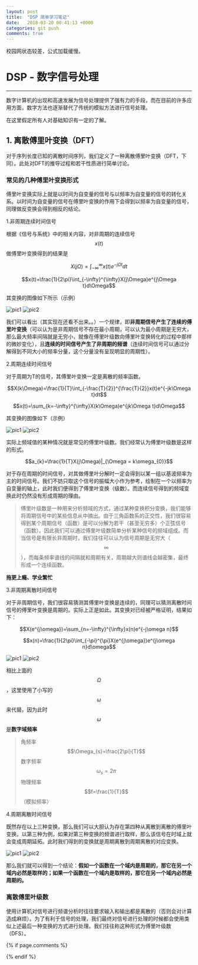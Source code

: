 ```yaml
---
layout: post
title:  "DSP 简单学习笔记"
date:   2018-03-20 00:41:13 +0000
categories: git push
comments: true
---
```


校园网状态较差，公式加载缓慢。

<script type="text/javascript" 
  src="https://cdn.mathjax.org/mathjax/latest/MathJax.js?config=TeX-AMS-MML_HTMLorMML">
</script>

# DSP - 数字信号处理


---

数字计算机的出现和高速发展为信号处理提供了强有力的手段，而在目前的许多应用方面，数字方法也逐渐替代了传统的模拟方法进行信号处理。

在这里假定所有人对基础知识有一定的了解。

## 1. 离散傅里叶变换（DFT）

对于序列长度已知的离散时间序列，我们定义了一种离散傅里叶变换（DFT，下同）。此处对DFT的推导过程和若干性质进行简单讨论。

### 常见的几种傅里叶变换形式

傅里叶变换实际上就是以时间为自变量的信号与以频率为自变量的信号的转化关系。以时间为自变量的信号在傅里叶变换的作用下会得到以频率为自变量的信号，同理做反变换会得到相反的结论。

1.非周期连续时间信号

根据《信号与系统》中的相关内容，对非周期的连续信号$$x(t)$$做傅里叶变换得到的结果是

$$X(j\Omega)=\int_{-\infty}^{\infty}x(t)e^{-j\Omega t}dt$$

$$x(t)=\frac{1}{2\pi}\int_{-\infty}^{\infty}X(j\Omega)e^{j\Omega t}d\Omega$$

其变换的图像如下所示（示例）

![pic1](https://raw.githubusercontent.com/psycholsc/psycholsc.github.io/master/assets/DFT-1.png)
![pic2](https://raw.githubusercontent.com/psycholsc/psycholsc.github.io/master/assets/DFT-2.png)

我们可以看出（其实现在还看不出来。。）一个规律，即**非周期信号产生了连续的傅里叶变换**（可以认为是非周期信号不存在最小周期，可以认为最小周期是无穷大，那么最大频率间隔就是无穷小，就像在傅里叶级数向傅里叶变换转化的过程中那样的微妙变化），且**连续的时间信号产生了非周期的频谱**（连续时间信号可以通过分解得到不同大小的频率分量，这个分量没有呈现明显的周期性）。

2.周期连续时间信号

对于周期为T的信号，其傅里叶变换一定是离散的频率函数。

$$X(k\Omega)=\frac{1}{T}\int_{-\frac{T}{2}}^{\frac{T}{2}}x(t)e^{-jk\Omega t}dt$$

$$x(t)=\sum_{k=-\infty}^{\infty}X(k\Omega)e^{jk\Omega t}d\Omega$$

其变换的图像如下（示例）

![pic1](https://raw.githubusercontent.com/psycholsc/psycholsc.github.io/master/assets/DFT-3.png)
![pic2](https://raw.githubusercontent.com/psycholsc/psycholsc.github.io/master/assets/DFT-4.png)

实际上频域值的某种情况就是常见的傅里叶级数。我们经常认为傅里叶级数是这样的形式。

$$a_{k}=\frac{1}{T}X(j\Omega)|_{\Omega = k\omega_{0}}$$

对于存在周期的时间信号，对其做傅里叶分解时一定会得到以某一组以基波频率为主的时间信号。我们不妨只取这个信号的振幅大小作为参考，绘制在一个以频率为自变量的轴上，此时我们便得到了傅里叶变换（级数）。而连续信号得到的频域变换此时仍然没有形成周期的理由。

>傅里叶级数是一种用来分析频域的方式，通过某种变换积分变换，我们能够将周期信号中的某些信息从中摘出。由于三角函数系的正交性，我们很容易得到某个周期信号（函数）是可以分解为若干（甚至无穷多）个正弦信号（函数）。因此我们可以通过傅里叶级数简单分析某种信号的频域组成。而当信号是有限长非周期时，我们往往可以认为信号周期是无穷大（$$\infty$$），而每条频率谱线的间隔就和周期有关，周期越大则谱线会越密集，最终形成一个连续函数。

**拖更上瘾、学业繁忙**

3.非周期离散时间信号

对于非周期信号，我们很容易猜测其傅里叶变换是连续的，同理可以猜测离散时间信号的傅里叶变换是周期的。实际上正是如此。其变换对已经被严格证明，结果如下：

$$X(e^{j\omega})=\sum_{n=-\infty}^{\infty}x(n)e^{-j\omega n}$$

$$x(n)=\frac{1}{2\pi}\int_{-\pi}^{\pi}X(e^{j\omega})e^{j\omega n}d\omega$$

![pic1](https://raw.githubusercontent.com/psycholsc/psycholsc.github.io/master/assets/DFT-5.png)
![pic2](https://raw.githubusercontent.com/psycholsc/psycholsc.github.io/master/assets/DFT-6.png)

相比上面的$$\Omega$$，这里使用了小写的$$\omega$$来代替。因为此时$$\omega$$是**数字域频率**

>角频率 $$\Omega_{s}=\frac{2\pi}{T}$$ 
数字频率$$\omega_s=2\pi$$
物理频率$$f=\frac{1}{T}$$（模拟频率）

4.周期离散时间信号

既然存在以上三种变换，那么我们可以大胆认为存在第四种从离散到离散的傅里叶变换。以第三种为例，如果对第三种变换的频谱进行取样，那么该信号在时域上就会变成周期延拓。此时我们得到的变换就是周期离散到周期离散的对应变换。

![pic1](https://raw.githubusercontent.com/psycholsc/psycholsc.github.io/master/assets/DFT-7.png)
![pic2](https://raw.githubusercontent.com/psycholsc/psycholsc.github.io/master/assets/DFT-8.png)

那么我们就可以得到一个结论：**假如一个函数在一个域内是周期的，那它在另一个域内必然是取样的；如果一个函数在一个域内是取样的，那它在另一个域内必然是周期的。**

### 离散傅里叶级数

使用计算机对信号进行频谱分析时往往要求输入和输出都是离散的（否则会对计算造成麻烦）。为了有利于信号的处理，我们最终对信号进行处理的时候都会使用类似上述最后一种变换的方式进行处理。我们往往称这种形式为傅里叶级数（DFS）。

{% if page.comments %}
<div id="container"></div>
<link rel="stylesheet" href="https://imsun.github.io/gitment/style/default.css">
<script src="https://imsun.github.io/gitment/dist/gitment.browser.js"></script>
<script>
var gitment = new Gitment({
  id: '3', // 可选。默认为 location.href
  owner: 'psycholsc',
  repo: 'temp',
  oauth: {
    client_id: '9183e7259ea6d850a7df',
    client_secret: 'd0a82473ca685629b50ded0553f402b6ba2b2dee',
  },
})
gitment.render('container')
</script>
{% endif %}